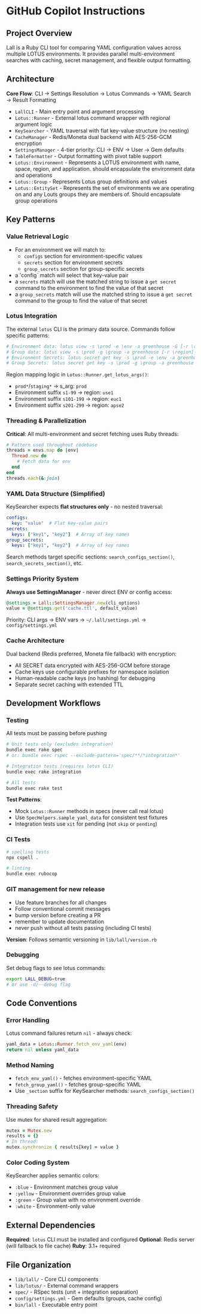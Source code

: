 # GitHub Copilot Instructions

## Project Overview

Lall is a Ruby CLI tool for comparing YAML configuration values across multiple LOTUS environments. It provides parallel multi-environment searches with caching, secret management, and flexible output formatting.

## Architecture

**Core Flow**: CLI → Settings Resolution → Lotus Commands → YAML Search → Result Formatting
- `LallCLI` - Main entry point and argument processing
- `Lotus::Runner` - External lotus command wrapper with regional argument logic
- `KeySearcher` - YAML traversal with flat key-value structure (no nesting)
- `CacheManager` - Redis/Moneta dual backend with AES-256-GCM encryption
- `SettingsManager` - 4-tier priority: CLI → ENV → User → Gem defaults
- `TableFormatter` - Output formatting with pivot table support
- `Lotus::Environment` - Represents a LOTUS environment with name, space, region, and application. should encapsulate the environment data and operations
- `Lotus::Group` - Represents Lotus group definitions and values
- `Lotus::EntitySet` - Represents the set of environments we are operating on and any Louts groups they are members of.  Should encapsulate group operations

## Key Patterns

### Value Retrieval Logic
- For an environment we will match to:
    - `configs` section for environment-specific values
    - `secrets` section for environment secrets
    - `group_secrets` section for group-specific secrets
- a 'config` match will select that key-value pair
- a `secrets` match will use the matched string to issue a `get secret` command to the environment to find the value of that secret
- a `group_secrets` match will use the matched string to issue a `get secret` command to the group to find the value of that secret


### Lotus Integration
The external `lotus` CLI is the primary data source. Commands follow specific patterns:
```ruby
# Environment data: lotus view -s \prod -e \env -a greenhouse -G [-r \region]
# Group data: lotus view -s \prod -g \group -a greenhouse [-r \region]  
# Environment Secrets: lotus secret get key -s \prod -e \env -a greenhouse [-r \region]
# Group Secrets: lotus secret get key -s \prod -g \group -a greenhouse [-r \region]
```

Region mapping logic in `Lotus::Runner.get_lotus_args()`:
- `prod*`/`staging*` → s_arg: `prod`
- Environment suffix `s1-99` → region: `use1`
- Environment suffix `s101-199` → region: `euc1`  
- Environment suffix `s201-299` → region: `apse2`

### Threading & Parallelization
**Critical**: All multi-environment and secret fetching uses Ruby threads:
```ruby
# Pattern used throughout codebase
threads = envs.map do |env|
  Thread.new do
    # Fetch data for env
  end
end
threads.each(&:join)
```

### YAML Data Structure (Simplified)
KeySearcher expects **flat structures only** - no nested traversal:
```yaml
configs:
  key: "value"  # Flat key-value pairs
secrets:
  keys: ["key1", "key2"]  # Array of key names
group_secrets:
  keys: ["key1", "key2"]  # Array of key names
```

Search methods target specific sections: `search_configs_section()`, `search_secrets_section()`, etc.

### Settings Priority System
**Always use SettingsManager** - never direct ENV or config access:
```ruby
@settings = Lall::SettingsManager.new(cli_options)
value = @settings.get('cache.ttl', default_value)
```

Priority: CLI args → ENV vars → `~/.lall/settings.yml` → `config/settings.yml`

### Cache Architecture
Dual backend (Redis preferred, Moneta file fallback) with encryption:
- All SECRET data encrypted with AES-256-GCM before storage
- Cache keys use configurable prefixes for namespace isolation
- Human-readable cache keys (no hashing) for debugging
- Separate secret caching with extended TTL

## Development Workflows

### Testing

All tests must be passing before pushing

```bash
# Unit tests only (excludes integration)
bundle exec rake spec
# or: bundle exec rspec --exclude-pattern='spec/**/*integration*'

# Integration tests (requires lotus CLI)
bundle exec rake integration

# All tests
bundle exec rake test
```
**Test Patterns**:
- Mock `Lotus::Runner` methods in specs (never call real lotus)
- Use `SpecHelpers.sample_yaml_data` for consistent test fixtures
- Integration tests use `xit` for pending (not `skip` or `pending`)

### CI Tests
```bash
# spelling tests
npx cspell .

# linting
bundle exec rubocop
```

### GIT management for new release
- Use feature branches for all changes
- Follow conventional commit messages
- bump version before creating a PR
- remember to update documentation
- never push without all tests passing (including CI tests)

**Version**: Follows semantic versioning in `lib/lall/version.rb`

### Debugging
Set debug flags to see lotus commands:
```bash
export LALL_DEBUG=true
# or use -d/--debug flag
```

## Code Conventions

### Error Handling
Lotus command failures return `nil` - always check:
```ruby
yaml_data = Lotus::Runner.fetch_env_yaml(env)
return nil unless yaml_data
```

### Method Naming
- `fetch_env_yaml()` - fetches environment-specific YAML
- `fetch_group_yaml()` - fetches group-specific YAML  
- Use `_section` suffix for KeySearcher methods: `search_configs_section()`

### Threading Safety
Use mutex for shared result aggregation:
```ruby
mutex = Mutex.new
results = {}
# In thread:
mutex.synchronize { results[key] = value }
```

### Color Coding System
KeySearcher applies semantic colors:
- `:blue` - Environment matches group value
- `:yellow` - Environment overrides group value
- `:green` - Group value with no environment override
- `:white` - Environment-only value

## External Dependencies

**Required**: `lotus` CLI must be installed and configured
**Optional**: Redis server (will fallback to file cache)
**Ruby**: 3.1+ required

## File Organization

- `lib/lall/` - Core CLI components
- `lib/lotus/` - External command wrappers
- `spec/` - RSpec tests (unit + integration separation)
- `config/settings.yml` - Gem defaults (groups, cache config)
- `bin/lall` - Executable entry point
